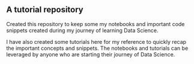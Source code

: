 ## A tutorial repository 
Created this repository to keep some my notebooks and important code snippets created during my journey of learning Data Science. 

I have also created some tutorials here for my reference to quickly recap the important concepts and snippets. The notebooks and tutorials can be leveraged by anyone who are starting their journey of Data Science. 
